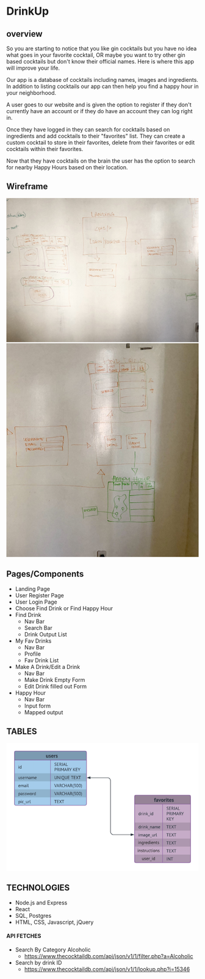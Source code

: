 # DrinkUp

## overview
So you are starting to notice that you like gin cocktails but you have no idea 
what goes in your favorite cocktail, OR maybe you want to try other gin based cocktails
but don't know their official names.  Here is where this app will improve your life.    
  
Our app is a database of cocktails including names, images and ingredients. In addition to 
listing cocktails our app can then help you find a happy hour in your neighborhood.  
  
A user goes to our website and is given the option to register if they
don't currently have an account or if they do have an account they can log right in.  
  
Once they have logged in they can search for cocktails based on ingredients and add
cocktails to their "favorites" list.  They can create a custom cocktail to store in their
favorites, delete from their favorites or edit cocktails within their favorites.  
  
Now that they have cocktails on the brain the user has the option to search for nearby 
Happy Hours based on their location.

## Wireframe
![](images/wireframe/wireframe01.JPG) 
![](images/wireframe/wireframe02.jpg) 

## Pages/Components
+ Landing Page
+ User Register Page
+ User Login Page
+ Choose Find Drink or Find Happy Hour
+ Find Drink
    + Nav Bar
    + Search Bar
    + Drink Output List
+ My Fav Drinks
    + Nav Bar
    + Profile
    + Fav Drink List
+ Make A Drink/Edit a Drink
    + Nav Bar
    + Make Drink Empty Form
    + Edit Drink filled out Form
+ Happy Hour
    + Nav Bar
    + Input form
    + Mapped output
  
## TABLES  
![](images/tables/tables.png)  

## TECHNOLOGIES  
+ Node.js and Express
+ React
+ SQL, Postgres
+ HTML, CSS, Javascript, jQuery

#### API FETCHES
+ Search By Category Alcoholic
    + https://www.thecocktaildb.com/api/json/v1/1/filter.php?a=Alcoholic
+ Search by drink ID
    + https://www.thecocktaildb.com/api/json/v1/1/lookup.php?i=15346
